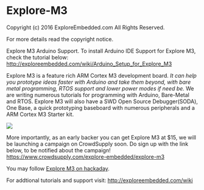 # Explore-M3

Copyright (c) 2016 ExploreEmbedded.com
All Rights Reserved.

For more details read the copyright notice. 

Explore M3 Arduino Support.
To install Arduino IDE Support for Explore M3, check the tutorial below:
http://exploreembedded.com/wiki/Arduino_Setup_for_Explore_M3

Explore M3 is a feature rich ARM Cortex M3 development board. *It can help you prototype ideas faster with Arduino and take them beyond, with bare metal programming, RTOS support and lower power modes if need be.*
We are writing numerous tutorials for programming with Arduino, Bare-Metal and RTOS. Explore M3 will also have a SWD Open Source Debugger(SODA), One Base, a quick prototyping baseboard with numerous peripherals and a  ARM Cortex M3 Starter kit.

![](http://exploreembedded.com/wiki/images/e/e5/Explore_M3_pinout_v1.0.jpg)
 

More importantly, as an early backer you can get Explore M3 at $15, we will be launching a campaign on CrowdSupply soon. Do sign up with the link below, to be notified about the campaign! 
https://www.crowdsupply.com/explore-embedded/explore-m3 



You may follow [Explore M3 on hackaday](https://hackaday.io/project/10711-explore-m3). 

For addtional tutorials and support visit:
http://exploreembedded.com/wiki 

